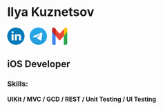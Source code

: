 # Ilya Kuznetsov

<!-- SOCIAL NETWORK -->
[<img src='https://github.com/id-kuznetsov/id-kuznetsov/blob/main/logos/linkedIn.png' alt='linkedin' height='40'>](https://www.linkedin.com/in/id-kuznetsov)&nbsp;&nbsp;
[<img src='https://github.com/id-kuznetsov/id-kuznetsov/blob/main/logos/Telegram_2019_Logo.png' alt='tg' height='40'>](https://t.me/kuznetsov_id)&nbsp;&nbsp;
[<img src='https://github.com/id-kuznetsov/id-kuznetsov/blob/main/logos/Gmail_icon_(2020).svg' width='35' height='40'>](mailto:ilua.kuznetsov@gmail.com)&nbsp;&nbsp;

## iOS Developer 

### Skills: 
**UIKit / MVC / GCD / REST / Unit Testing / UI Testing**
